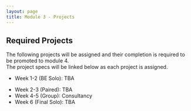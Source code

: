```yaml
---
layout: page
title: Module 3 - Projects
---
```


## Required Projects

The following projects will be assigned and their completion is required to be promoted to module 4.  
The project specs will be linked below as each project is assigned.

- Week 1-2 (BE Solo): TBA
<!-- - Week 1-2 (BE Solo): [Viewing Party API](./viewing_party_api) -->
- Week 2-3 (Paired): TBA
- Week 4-5 (Group): Consultancy
- Week 6 (Final Solo): TBA

